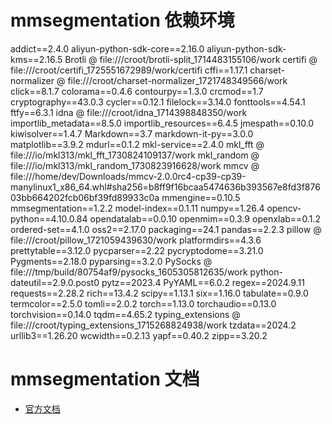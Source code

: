 # mmsegmentation 依赖环境

addict==2.4.0
aliyun-python-sdk-core==2.16.0
aliyun-python-sdk-kms==2.16.5
Brotli @ file:///croot/brotli-split_1714483155106/work
certifi @ file:///croot/certifi_1725551672989/work/certifi
cffi==1.17.1
charset-normalizer @ file:///croot/charset-normalizer_1721748349566/work
click==8.1.7
colorama==0.4.6
contourpy==1.3.0
crcmod==1.7
cryptography==43.0.3
cycler==0.12.1
filelock==3.14.0
fonttools==4.54.1
ftfy==6.3.1
idna @ file:///croot/idna_1714398848350/work
importlib_metadata==8.5.0
importlib_resources==6.4.5
jmespath==0.10.0
kiwisolver==1.4.7
Markdown==3.7
markdown-it-py==3.0.0
matplotlib==3.9.2
mdurl==0.1.2
mkl-service==2.4.0
mkl_fft @ file:///io/mkl313/mkl_fft_1730824109137/work
mkl_random @ file:///io/mkl313/mkl_random_1730823916628/work
mmcv @ file:///home/dev/Downloads/mmcv-2.0.0rc4-cp39-cp39-manylinux1_x86_64.whl#sha256=b8ff9f16bcaa5474636b393567e8fd3f87603bb664202fcb06bf39fd89933c0a
mmengine==0.10.5
mmsegmentation==1.2.2
model-index==0.1.11
numpy==1.26.4
opencv-python==4.10.0.84
opendatalab==0.0.10
openmim==0.3.9
openxlab==0.1.2
ordered-set==4.1.0
oss2==2.17.0
packaging==24.1
pandas==2.2.3
pillow @ file:///croot/pillow_1721059439630/work
platformdirs==4.3.6
prettytable==3.12.0
pycparser==2.22
pycryptodome==3.21.0
Pygments==2.18.0
pyparsing==3.2.0
PySocks @ file:///tmp/build/80754af9/pysocks_1605305812635/work
python-dateutil==2.9.0.post0
pytz==2023.4
PyYAML==6.0.2
regex==2024.9.11
requests==2.28.2
rich==13.4.2
scipy==1.13.1
six==1.16.0
tabulate==0.9.0
termcolor==2.5.0
tomli==2.0.2
torch==1.13.0
torchaudio==0.13.0
torchvision==0.14.0
tqdm==4.65.2
typing_extensions @ file:///croot/typing_extensions_1715268824938/work
tzdata==2024.2
urllib3==1.26.20
wcwidth==0.2.13
yapf==0.40.2
zipp==3.20.2


# mmsegmentation 文档

- [官方文档](https://mmsegmentation.readthedocs.io/zh-cn/latest/index.html)